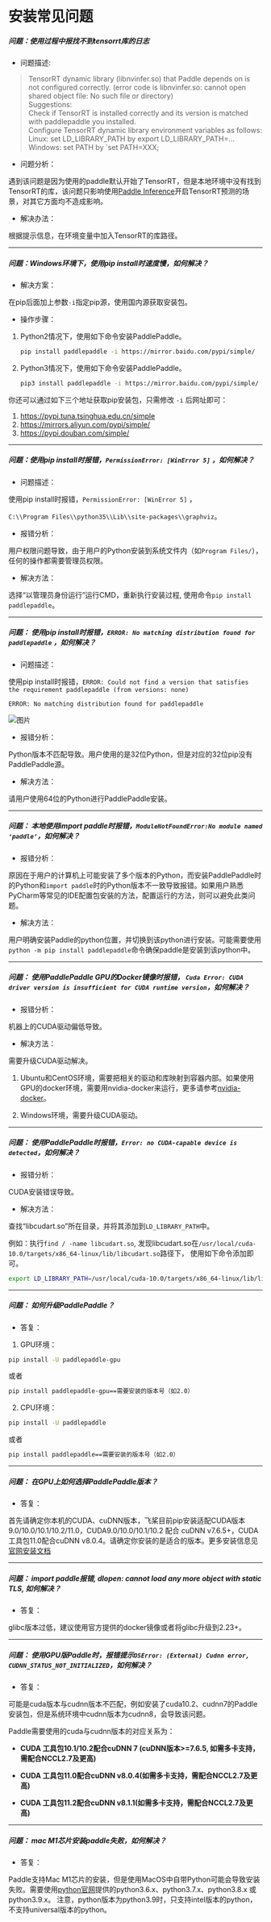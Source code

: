 # 安装常见问题


##### 问题：使用过程中报找不到tensorrt库的日志

+ 问题描述:

> TensorRT dynamic library (libnvinfer.so) that Paddle depends on is not configured correctly. (error code is libnvinfer.so: cannot open shared object file: No such file or directory)  
> Suggestions:  
> Check if TensorRT is installed correctly and its version is matched with paddlepaddle you installed.  
> Configure TensorRT dynamic library environment variables as follows:  
> Linux: set LD_LIBRARY_PATH by export LD_LIBRARY_PATH=...  
> Windows: set PATH by `set PATH=XXX;  
+ 问题分析：

遇到该问题是因为使用的paddle默认开始了TensorRT，但是本地环境中没有找到TensorRT的库，该问题只影响使用[Paddle Inference](https://paddleinference.paddlepaddle.org.cn/master/product_introduction/inference_intro.html)开启TensorRT预测的场景，对其它方面均不造成影响。

+ 解决办法：

根据提示信息，在环境变量中加入TensorRT的库路径。

-----

##### 问题：Windows环境下，使用pip install时速度慢，如何解决？

+ 解决方案：

在pip后面加上参数`-i`指定pip源，使用国内源获取安装包。

+ 操作步骤：

1. Python2情况下，使用如下命令安装PaddlePaddle。

   ```bash
   pip install paddlepaddle -i https://mirror.baidu.com/pypi/simple/
   ```

2. Python3情况下，使用如下命令安装PaddlePaddle。

   ```bash
   pip3 install paddlepaddle -i https://mirror.baidu.com/pypi/simple/
   ```

你还可以通过如下三个地址获取pip安装包，只需修改 `-i` 后网址即可：

1. https://pypi.tuna.tsinghua.edu.cn/simple
2. https://mirrors.aliyun.com/pypi/simple/
3. https://pypi.douban.com/simple/

------

##### 问题：使用pip install时报错，`PermissionError: [WinError 5]` ，如何解决？

+ 问题描述：

使用pip install时报错，`PermissionError: [WinError 5]` ，

`C:\\Program Files\\python35\\Lib\\site-packages\\graphviz`。

+ 报错分析：

用户权限问题导致，由于用户的Python安装到系统文件内（如`Program Files/`），任何的操作都需要管理员权限。

+ 解决方法：

选择“以管理员身份运行”运行CMD，重新执行安装过程, 使用命令`pip install paddlepaddle`。

------

##### 问题： 使用pip install时报错，`ERROR: No matching distribution found for paddlepaddle` ，如何解决？

+ 问题描述：

使用pip install时报错，`ERROR: Could not find a version that satisfies the requirement paddlepaddle (from versions: none)`

`ERROR: No matching distribution found for paddlepaddle`

<img src="https://agroup-bos-bj.cdn.bcebos.com/bj-febb18fb78004dc17f18d60a009dc6a8bd907251" alt="图片" />

+ 报错分析：

Python版本不匹配导致。用户使用的是32位Python，但是对应的32位pip没有PaddlePaddle源。

+ 解决方法：

请用户使用64位的Python进行PaddlePaddle安装。

------

##### 问题： 本地使用import paddle时报错，`ModuleNotFoundError:No module named ‘paddle’`，如何解决？

+ 报错分析：

原因在于用户的计算机上可能安装了多个版本的Python，而安装PaddlePaddle时的Python和`import paddle`时的Python版本不一致导致报错。如果用户熟悉PyCharm等常见的IDE配置包安装的方法，配置运行的方法，则可以避免此类问题。

+ 解决方法：

用户明确安装Paddle的python位置，并切换到该python进行安装。可能需要使用`python -m pip install paddlepaddle`命令确保paddle是安装到该python中。

------

##### 问题： 使用PaddlePaddle GPU的Docker镜像时报错， `Cuda Error: CUDA driver version is insufficient for CUDA runtime version`，如何解决？

+ 报错分析：

机器上的CUDA驱动偏低导致。

+ 解决方法：

需要升级CUDA驱动解决。

1. Ubuntu和CentOS环境，需要把相关的驱动和库映射到容器内部。如果使用GPU的docker环境，需要用nvidia-docker来运行，更多请参考[nvidia-docker](https://github.com/NVIDIA/nvidia-docker)。

2. Windows环境，需要升级CUDA驱动。

------

##### 问题： 使用PaddlePaddle时报错，`Error: no CUDA-capable device is detected`，如何解决？

+ 报错分析：

CUDA安装错误导致。

+ 解决方法：

查找“libcudart.so”所在目录，并将其添加到`LD_LIBRARY_PATH`中。

例如：执行`find / -name libcudart.so`, 发现libcudart.so在`/usr/local/cuda-10.0/targets/x86_64-linux/lib/libcudart.so`路径下， 使用如下命令添加即可。

```bash
export LD_LIBRARY_PATH=/usr/local/cuda-10.0/targets/x86_64-linux/lib/libcudart.so:${LD_LIBRARY_PATH}
```

------

##### 问题： 如何升级PaddlePaddle？

+ 答复：

1. GPU环境：

  ```bash
  pip install -U paddlepaddle-gpu
  ```

或者

  ```bash
  pip install paddlepaddle-gpu==需要安装的版本号（如2.0）
  ```

2. CPU环境：

  ```bash
  pip install -U paddlepaddle
  ```
或者

  ```bash
  pip install paddlepaddle==需要安装的版本号（如2.0）
  ```

------

##### 问题： 在GPU上如何选择PaddlePaddle版本？

+ 答复：

首先请确定你本机的CUDA、cuDNN版本，飞桨目前pip安装适配CUDA版本9.0/10.0/10.1/10.2/11.0，CUDA9.0/10.0/10.1/10.2 配合 cuDNN v7.6.5+，CUDA 工具包11.0配合cuDNN v8.0.4。请确定你安装的是适合的版本。更多安装信息见[官网安装文档](https://www.paddlepaddle.org.cn/install/quick?docurl=/documentation/docs/zh/2.0/install/pip/windows-pip.html)

------

##### 问题： import paddle报错, dlopen: cannot load any more object with static TLS, 如何解决？

+ 答复：

glibc版本过低，建议使用官方提供的docker镜像或者将glibc升级到2.23+。


------

##### 问题： 使用GPU版Paddle时，报错提示`OSError: (External) Cudnn error, CUDNN_STATUS_NOT_INITIALIZED`，如何解决？

+ 答复：

可能是cuda版本与cudnn版本不匹配，例如安装了cuda10.2、cudnn7的Paddle安装包，但是系统环境中cudnn版本为cudnn8，会导致该问题。

Paddle需要使用的cuda与cudnn版本的对应关系为：

* **CUDA 工具包10.1/10.2配合cuDNN 7 (cuDNN版本>=7.6.5, 如需多卡支持，需配合NCCL2.7及更高)**

* **CUDA 工具包11.0配合cuDNN v8.0.4(如需多卡支持，需配合NCCL2.7及更高)**

* **CUDA 工具包11.2配合cuDNN v8.1.1(如需多卡支持，需配合NCCL2.7及更高)**


------

##### 问题： mac M1芯片安装paddle失败，如何解决？

+ 答复：

Paddle支持Mac M1芯片的安装，但是使用MacOS中自带Python可能会导致安装失败。需要使用[python官网](https://www.python.org/downloads/mac-osx/)提供的python3.6.x、python3.7.x、python3.8.x 或python3.9.x。
注意，python版本为python3.9时，只支持intel版本的python，不支持universal版本的python。
